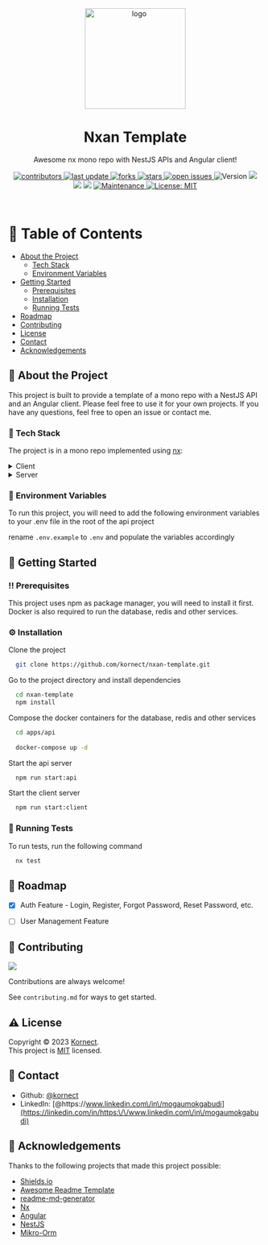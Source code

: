 <!--
Hey, thanks for using the nxan template.  
If you have any enhancements, then fork this project and create a pull request 
or just open an issue with the label "enhancement".

Don't forget to give this project a star for additional support ;)
Maybe you can mention me or this repo in the acknowledgements too
-->
<div align="center">

  <img src="assets/logo.png" alt="logo" width="200" height="auto" />
  <h1>Nxan Template</h1>

  <p>
    Awesome nx mono repo with NestJS APIs and Angular client! 
  </p>


<!-- Badges -->
<p>
  <a href="https://github.com/kornect/nxan-template/graphs/contributors">
    <img src="https://img.shields.io/github/contributors/kornect/nxan-template" alt="contributors" />
  </a>
  <a href="">
    <img src="https://img.shields.io/github/last-commit/kornect/nxan-template" alt="last update" />
  </a>
  <a href="https://github.com/kornect/nxan-template/network/members">
    <img src="https://img.shields.io/github/forks/kornect/nxan-template" alt="forks" />
  </a>
  <a href="https://github.com/kornect/nxan-template/stargazers">
    <img src="https://img.shields.io/github/stars/kornect/nxan-template" alt="stars" />
  </a>
  <a href="https://github.com/kornect/nxan-template/issues/">
    <img src="https://img.shields.io/github/issues/kornect/nxan-template" alt="open issues" />
  </a>
  <img alt="Version" src="https://img.shields.io/badge/version-0.0.1-blue.svg?cacheSeconds=2592000" />
  <img src="https://img.shields.io/badge/npm-%3E%3D5.5.0-blue.svg" />
  <img src="https://img.shields.io/badge/node-%3E%3D9.3.0-blue.svg" />
  <img src="https://img.shields.io/badge/nx-%3E%3D15.8.6-blue.svg" />
  <a href="https://github.com/kornect/nxan-template/graphs/commit-activity" target="_blank">
    <img alt="Maintenance" src="https://img.shields.io/badge/Maintained%3F-yes-green.svg" />
  </a>
  <a href="https://github.com/kornect/nxan-template/blob/master/LICENSE" target="_blank">
    <img alt="License: MIT" src="https://img.shields.io/github/license/kornect/nxan-template" />
  </a>
</p>
</div>
<br />

<!-- Table of Contents -->
# :notebook_with_decorative_cover: Table of Contents

- [About the Project](#star2-about-the-project)
  * [Tech Stack](#space_invader-tech-stack)
  * [Environment Variables](#key-environment-variables)
- [Getting Started](#toolbox-getting-started)
  * [Prerequisites](#bangbang-prerequisites)
  * [Installation](#gear-installation)
  * [Running Tests](#test_tube-running-tests)
- [Roadmap](#compass-roadmap)
- [Contributing](#wave-contributing)
- [License](#warning-license)
- [Contact](#handshake-contact)
- [Acknowledgements](#gem-acknowledgements)



<!-- About the Project -->
## :star2: About the Project
This project is built to provide a template of a mono repo with a NestJS API and an Angular client. Please feel free to use it for your own projects. If you have any questions, feel free to open an issue or contact me.

<!-- TechStack -->
### :space_invader: Tech Stack

The project is in a mono repo implemented using [nx](https://nx.dev/):

<details>
  <summary>Client</summary>
  <ul>
    <li><a href="https://www.typescriptlang.org/">Typescript</a></li>
    <li><a href="https://angular.io/">Angular</a></li>
    <li><a href="https://ngneat.github.io/elf/">Elf State Management</a></li>
    <li><a href="https://tailwindcss.com/">TailwindCSS</a></li>
  </ul>
</details>

<details>
  <summary>Server</summary>
  <ul>
    <li><a href="https://www.typescriptlang.org/">Typescript</a></li>
    <li><a href="https://docs.nestjs.com/">NestJS</a></li>
    <li><a href="https://mikro-orm.io/">Mikro-Orm</a></li>
    <li><a href="https://redis.io/">Redis</a></li>
    <li><a href="https://www.postgresql.org/">PostgreSQL</a></li>
    <li><a href="https://www.passportjs.org/">Passport</a></li>
  </ul>
</details>

<!-- Env Variables -->
### :key: Environment Variables

To run this project, you will need to add the following environment variables to your .env file in the root of the api project

rename `.env.example` to `.env` and populate the variables accordingly

<!-- Getting Started -->
## 	:toolbox: Getting Started

<!-- Prerequisites -->
### :bangbang: Prerequisites

This project uses npm as package manager, you will need to install it first. 
Docker is also required to run the database, redis and other services.

<!-- Installation -->
### :gear: Installation

Clone the project

```bash
  git clone https://github.com/kornect/nxan-template.git
```

Go to the project directory and install dependencies

```bash
  cd nxan-template
  npm install
```

Compose the docker containers for the database, redis and other services

```bash
  cd apps/api
  
  docker-compose up -d
```

Start the api server

```bash
  npm run start:api
```

Start the client server

```bash
  npm run start:client
```

<!-- Running Tests -->
### :test_tube: Running Tests

To run tests, run the following command

```bash
  nx test
```

<!-- Roadmap -->
## :compass: Roadmap

* [x] Auth Feature - Login, Register, Forgot Password, Reset Password, etc.
* [ ] User Management Feature


<!-- Contributing -->
## :wave: Contributing

<a href="https://github.com/kornect/nxan-template/graphs/contributors">
  <img src="https://contrib.rocks/image?repo=kornect/nxan-template" />
</a>

Contributions are always welcome!

See `contributing.md` for ways to get started.

<!-- License -->
## :warning: License

Copyright © 2023 [Kornect](https://github.com/kornect).<br />
This project is [MIT](https://github.com/kornect/nxan-template/blob/master/LICENSE) licensed.

<!-- Contact -->
## :handshake: Contact

* Github: [@kornect](https://github.com/kornect)
* LinkedIn: [@https:\/\/www.linkedin.com\/in\/mogaumokgabudi](https://linkedin.com/in/https:\/\/www.linkedin.com\/in\/mogaumokgabudi)

<!-- Acknowledgments -->
## :gem: Acknowledgements

Thanks to the following projects that made this project possible:

- [Shields.io](https://shields.io/)
- [Awesome Readme Template](https://github.com/Louis3797/awesome-readme-template)
- [readme-md-generator](https://github.com/kefranabg/readme-md-generator)
- [Nx](https://nx.dev/)
- [Angular](https://angular.io/)
- [NestJS](https://nestjs.com/)
- [Mikro-Orm](https://mikro-orm.io/)
